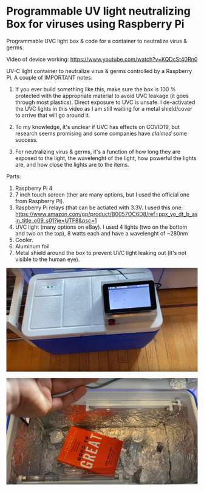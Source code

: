# Programmable UV light neutralizing Box for viruses using Raspberry Pi

Programmable UVC light box &amp; code for a container to neutralize virus &amp; germs. 

Video of device working: https://www.youtube.com/watch?v=KQDcSt40Rn0

UV-C light container to neutralize virus & germs controlled by a Raspberry Pi.
A couple of IMPORTANT notes:
1. If you ever build something like this, make sure the box is 100 % protected with the appropriate material to avoid UVC leakage (it goes through most plastics). Direct exposure to UVC is unsafe. I de-activated the UVC lights in this video as I am still waiting for a metal shield/cover to arrive that will go around it. 

2. To my knowledge, it's unclear if UVC has effects on COVID19, but research seems promising and some companies have *claimed* some success.

3. For neutralizing virus & germs, it's a function of how long they are exposed to the light, the wavelenght of the light, how powerful the lights are, and how close the lights are to the items.

Parts:

1. Raspberry Pi 4
2. 7 inch touch screen (ther are many options, but I used the official one from Raspberry Pi).
3. Raspberry Pi relays (that can be actiated with 3.3V. I used this one: https://www.amazon.com/gp/product/B0057OC6D8/ref=ppx_yo_dt_b_asin_title_o09_s01?ie=UTF8&psc=1
4. UVC light (many options on eBay). I used 4 lights (two on the bottom and two on the top), 8 watts each and have a wavelenght of ~280nm
5. Cooler. 
6. Aluminum foil
7. Metal shield around the box to prevent UVC light leaking out (it's not visible to the human eye).


![](/PicOutside.jpg)

![](/pic_inside.jpg)

